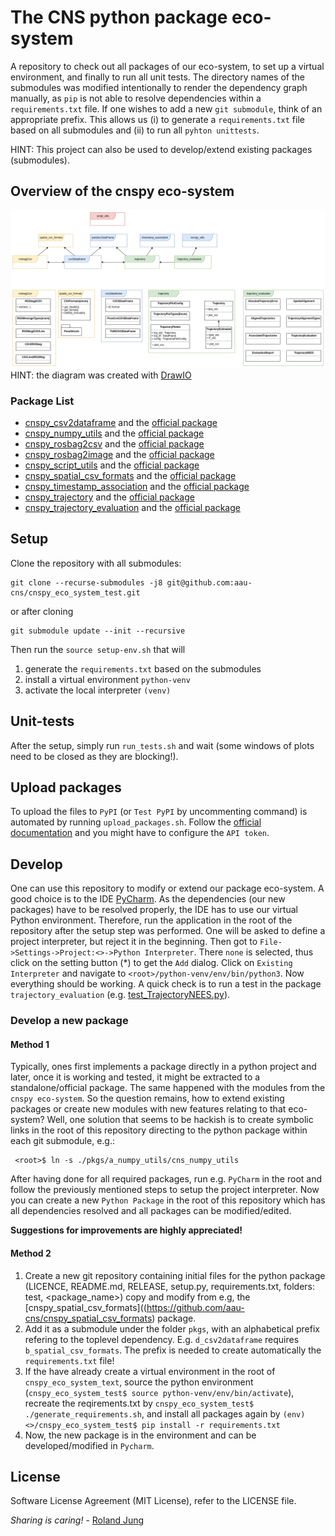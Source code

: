 #  The CNS python package eco-system 

A repository to check out all packages of our eco-system, to set up a virtual environment, and finally to run all unit tests. 
The directory names of the submodules was modified intentionally to render the dependency graph manually, as `pip` is not able to resolve dependencies within a `requirements.txt` file.
If one wishes to add a new `git submodule`, think of an appropriate prefix. 
This allows us (i) to generate a `requirements.txt` file based on all submodules and (ii) to run all `pyhton unittests`. 

HINT: This project can also be used to develop/extend existing packages (submodules). 

## Overview of the cnspy eco-system

![eco-system](./doc/pic/architecture.png)
HINT: the diagram was created with [DrawIO](https://drawio-app.com/)

### Package List
- [cnspy_csv2dataframe](https://github.com/aau-cns/cnspy_csv2dataframe) and the [official package](https://pypi.org/project/cnspy-csv2dataframe/)
- [cnspy_numpy_utils](https://github.com/aau-cns/cnspy_numpy_utils) and the [official package](https://pypi.org/project/cnspy-numpy-utils/) 
- [cnspy_rosbag2csv](https://github.com/aau-cns/cnspy_rosbag2csv) and the [official package](https://pypi.org/project/cnspy-rosbag2csv/)
- [cnspy_rosbag2image](https://github.com/aau-cns/cnspy_rosbag2image) and the [official package](https://pypi.org/project/cnspy-rosbag2image/)
- [cnspy_script_utils](https://github.com/aau-cns/cnspy_script_utils) and the [official package](https://pypi.org/project/cnspy-script-utils/) 
- [cnspy_spatial_csv_formats](https://github.com/aau-cns/cnspy_spatial_csv_formats) and the [official package](https://pypi.org/project/cnspy-spatial-csv-formats/)
- [cnspy_timestamp_association](https://github.com/aau-cns/cnspy_timestamp_association) and the [official package](https://pypi.org/project/cnspy-timestamp-association/)
- [cnspy_trajectory](https://github.com/aau-cns/cnspy_trajectory) and the [official package](https://pypi.org/project/cnspy-trajectory/)
- [cnspy_trajectory_evaluation](https://github.com/aau-cns/cnspy_trajectory_evaluation) and the [official package](https://pypi.org/project/cnspy-trajectory-evaluation/) 

## Setup 
Clone the repository with all submodules:
```
git clone --recurse-submodules -j8 git@github.com:aau-cns/cnspy_eco_system_test.git
```
or after cloning
```commandline
git submodule update --init --recursive
```


Then run the `source setup-env.sh` that will
1) generate the `requirements.txt` based on the submodules
2) install a virtual environment `python-venv`
3) activate the local interpreter `(venv)`


## Unit-tests

After the setup, simply run `run_tests.sh` and wait (some windows of plots need to be closed as they are blocking!).

## Upload packages

To upload the files to `PyPI` (or `Test PyPI` by uncommenting command) is automated by running `upload_packages.sh`. 
Follow the [official documentation](https://packaging.python.org/tutorials/packaging-projects/) and you might have to configure the `API token`. 

## Develop 

One can use this repository to modify or extend our package eco-system. A good choice is to the IDE [PyCharm](https://www.jetbrains.com/pycharm/).
As the dependencies (our new packages) have to be resolved properly, the IDE has to use our virtual Python environment.
Therefore, run the application in the root of the repository after the setup step was performed.
One will be asked to define a project interpreter, but reject it in the beginning. 
Then got to `File->Settings->Project:<>->Python Interpreter`. There `none` is selected, thus click on the setting button (*) to get the `Add` dialog.
Click on `Existing Interpreter` and navigate to `<root>/python-venv/env/bin/python3`. Now everything should be working.
A quick check is to run a test in the package `trajectory_evaluation` (e.g. [test_TrajectoryNEES.py](./pkgs/f_trajectory_evaluation/test/test_TrajectoryPosOrientNEES.py)).

### Develop a new package



#### Method 1
Typically, ones first implements a package directly in a python project and later, once it is working and tested, it might be extracted to a standalone/official package.
The same happened with the modules from the `cnspy eco-system`. So the question remains, how to extend existing packages or create new modules with new features relating to that eco-system? Well, one solution that seems to be hackish is to create symbolic links in the root of this repository directing to the python package within each git submodule, e.g.: 
```
 <root>$ ln -s ./pkgs/a_numpy_utils/cns_numpy_utils 
```
After having done for all required packages, run e.g. `PyCharm` in the root and follow the previously mentioned steps to setup the project interpreter. 
Now you can create a new `Python Package` in the root of this repository which has all dependencies resolved and all packages can be modified/edited.

**Suggestions for improvements are highly appreciated!**

#### Method 2

1. Create a new git repository containing initial files for the python package (LICENCE, README.md, RELEASE, setup.py, requirements.txt, folders: test, <package_name>) copy and modify from e.g, the [cnspy_spatial_csv_formats]((https://github.com/aau-cns/cnspy_spatial_csv_formats) package.  
2. Add it as a submodule under the folder `pkgs`, with an alphabetical prefix refering to the toplevel dependency. E.g. `d_csv2dataframe` requires `b_spatial_csv_formats`. The prefix is needed to create automatically the `requirements.txt` file!
3. If the have already create a virtual environment in the root of `cnspy_eco_system_text`, source the python environment (`cnspy_eco_system_test$ source python-venv/env/bin/activate`), recreate the reqirements.txt by `cnspy_eco_system_test$ ./generate_requirements.sh`, and install all packages again by `(env) <>/cnspy_eco_system_test$ pip install -r requirements.txt`
4. Now, the new package is in the environment and can be developed/modified in `Pycharm`.

## License

Software License Agreement (MIT  License), refer to the LICENSE file.

*Sharing is caring!* - [Roland Jung](https://github.com/jungr-ait)  
